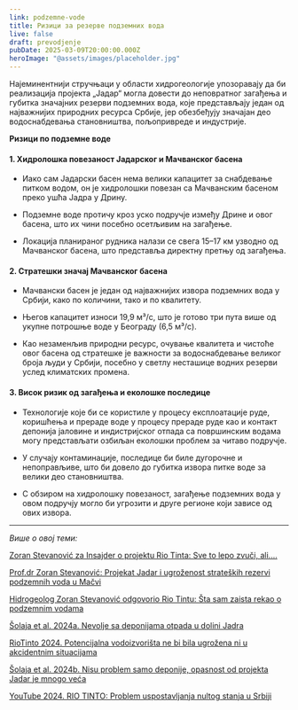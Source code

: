 ```yaml
---
link: podzemne-vode
title: Ризици за резерве подземних вода
live: false
draft: prevodjenje
pubDate: 2025-03-09T20:00:00.000Z
heroImage: "@assets/images/placeholder.jpg"
---
```

Најеминентнији стручњаци у области хидрогеологије упозоравају да би реализација пројекта „Јадар“ могла довести до неповратног загађења и губитка значајних резерви подземних вода, које представљају један од најважнијих природних ресурса Србије, јер обезбеђују значајан део водоснабдевања становништва, пољопривреде и индустрије.

**Ризици по подземне воде**

#### 1. Хидролошка повезаност Јадарског и Мачванског басена
- Иако сам Јадарски басен нема велики капацитет за снабдевање питком водом, он је хидролошки повезан са Мачванским басеном преко ушћа Јадра у Дрину.

- Подземне воде протичу кроз уско подручје између Дрине и овог басена, што их чини посебно осетљивим на загађење.

- Локација планираног рудника налази се свега 15–17 км узводно од Мачванског басена, што представља директну претњу од загађења.

#### 2. Стратешки значај Мачванског басена
- Мачвански басен је један од најважнијих извора подземних вода у Србији, како по количини, тако и по квалитету.

- Његов капацитет износи 19,9 м³/с, што је готово три пута више од укупне потрошње воде у Београду (6,5 м³/с).

- Као незаменљив природни ресурс, очување квалитета и чистоће овог басена од стратешке је важности за водоснабдевање великог броја људи у Србији, посебно у светлу несташице водних резерви услед климатских промена.

#### 3. Висок ризик од загађења и еколошке последице
- Технологије које би се користиле у процесу експлоатације руде, коришћења и прераде воде у процесу прераде руде као и контакт депонија јаловине и индистријског отпада са површинским водама могу представљати озбиљан еколошки проблем за читаво подручје.

- У случају контаминације, последице би биле дугорочне и непоправљиве, што би довело до губитка извора питке воде за велики део становништва.

- С обзиром на хидролошку повезаност, загађење подземних вода у овом подручју могло би угрозити и друге регионе који зависе од ових извора.

<hr/>

*Више о овој теми:*

[Zoran Stevanović za Insajder o projektu Rio Tinta: Sve to lepo zvuči, ali....](https://www.youtube.com/watch?v=ULGwlfBthaI)

[Prof.dr Zoran Stevanović: Projekat Jadar i ugroženost strateških rezervi podzemnih voda u Mačvi](https://www.youtube.com/watch?v=qc9mGxvtdXs)

[Hidrogeolog Zoran Stevanović odgovorio Rio Tintu: Šta sam zaista rekao o podzemnim vodama](https://n1info.rs/zeleni-kutak/hidrogeolog-zoran-stevanovic-odgovorio-rio-tintu-sta-sam-zaista-rekao-o-podzemnim-vodama/)

[Šolaja et al. 2024a. Nevolje sa deponijama otpada u dolini Jadra](https://radar.nova.rs/drustvo/dolina-jadar-nevolje-s-deponijama-otpada/)

[RioTinto 2024. Potencijalna vodoizvorišta ne bi bila ugrožena ni u akcidentnim situacijama](https://radar.nova.rs/ekonomija/jadar-rio-tinto-reagovanje/)

[Šolaja et al. 2024b. Nisu problem samo deponije, opasnost od projekta Jadar je mnogo veća](https://radar.nova.rs/ekonomija/odgovor-na-rio-tinto-projekat-jadar/)

[YouTube 2024. RIO TINTO: Problem uspostavljanja nultog stanja u Srbiji](https://www.youtube.com/watch?v=0XZcW7-NSgs&t=374s)
